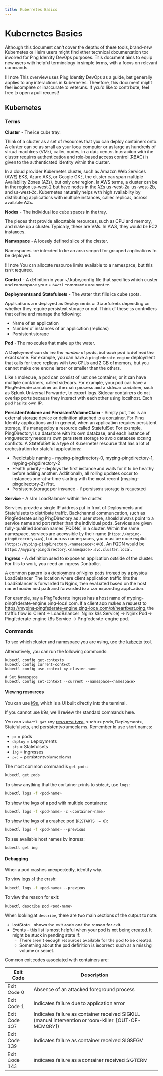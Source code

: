 ```yaml
---
title: Kubernetes Basics
---
```


# Kubernetes Basics

Although this document can't cover the depths of these tools, brand-new Kubernetes or Helm users might find other technical documentation too involved for Ping Identity DevOps purposes. This document aims to equip new users with helpful terminology in simple terms, with a focus on relevant commands.

!!! note
    This overview uses Ping Identity DevOps as a guide, but generally applies to any interactions in Kubernetes. Therefore, this document might feel incomplete or inaccurate to veterans. If you'd like to contribute, feel free to open a pull request!

## Kubernetes

### Terms

**Cluster** - The ice cube tray.

Think of a cluster as a set of resources that you can deploy containers onto. A cluster can be as small as your local computer or as large as hundreds of virtual machines (VMs), called nodes, in a data center. Interaction with the cluster requires authentication and role-based access control (RBAC) is given to the authenticated identity within the cluster.

In a cloud provider Kubernetes cluster, such as Amazon Web Services (AWS) EKS, Azure AKS, or Google GKE, the cluster can span multiple Availability Zones (AZs), but only _one_ region. In AWS terms, a cluster can be in the region us-west-2 but have nodes in the AZs us-west-2a, us-west-2b, and us-west-2c. Kubernetes naturally helps with high availability by distributing applications with multiple instances, called replicas, across available AZs.

**Nodes** - The individual ice cube spaces in the tray.

The pieces that provide allocatable resources, such as CPU and memory, and make up a cluster. Typically, these are VMs. In AWS, they would be EC2 instances.

**Namespace** - A loosely defined slice of the cluster.

Namespaces are intended to be an area scoped for grouped applications to be deployed.

!!! note
   You can allocate resource limits available to a namespace, but this isn't required.

**Context** - A definition in your ~/.kube/config file that specifies which cluster and namespace your `kubectl` commands are sent to.

**Deployments and Statefulsets** - The water that fills ice cube spots.

Applications are deployed as Deployments or Statefulsets depending on whether they require persistent storage or not. Think of these as controllers that define and manage the following:

  * Name of an application
  * Number of instances of an application (replicas)
  * Persistent storage

**Pod** - The molecules that make up the water.

A Deployment can define the _number_ of pods, but each pod is defined the exact same. For example, you can have a `pingfederate-engine` deployment that calls for three replicas with two CPUs and 2 GB of memory, but you cannot make one engine larger or smaller than the others.

Like a molecule, a pod can consist of just one container, or it can have multiple containers, called sidecars. For example, your pod can have a PingFederate container as the main process and a sidecar container, such as Splunk Universal Forwarder, to export logs. Sidecar containers do not overlap ports because they interact with each other using localhost. Each pod has its own IP.

**PersistentVolume and PersistentVolumeClaim** - Simply put, this is an external storage device or definition attached to a container. For Ping Identity applications and in general, when an application requires persistent storage, it's managed by a resource called StatefulSet. For example, PingDirectory is a datastore with its own database, and each instance of PingDirectory needs its own persistent storage to avoid database locking conflicts. A StatefulSet is a type of Kubernetes resource that has a lot of orchestration for stateful applications:

  * Predictable naming - myping-pingdirectory-0, myping-pingdirectory-1, myping-pingdirectory-2
  * Health priority - deploys the first instance and waits for it to be healthy before adding another. Additionally, all rolling updates occur to instances one-at-a-time starting with the most recent (myping-pingdirectory-2) first.
  * Persistent Storage per instance - if persistent storage is requested

**Service** - A slim LoadBalancer within the cluster.

Services provide a single IP address put in front of Deployments and Statefulsets to distribute traffic. Backchannel communication, such as PingFederate using PingDirectory as a user store, should always point to a service name and port rather than the individual pods. Services are given fully-qualified domain names (FQDNs) in a cluster. Within the same namespace, services are accessible by their name (`https://myping-pingdirectory:443`), but across namespaces, you must be more explicit (`https://myping-pingdirectory.<namespace>:443`). An FQDN would be `https://myping-pingdirectory.<namespace>.svc.cluster.local`.

**Ingress** - A definition used to expose an application outside of the cluster. For this to work, you need an Ingress Controller.

A common pattern is a deployment of Nginx pods fronted by a physical LoadBalancer. The location where client application traffic hits the LoadBalancer is forwarded to Nginx, then evaluated based on the host name header and path and forwarded to a corresponding application.

For example, say a PingFederate ingress has a host name of myping-pingfederate-engine.ping-local.com. If a client app makes a request to https://myping-pingfederate-engine.ping-local.com/pf/heartbeat.ping, the traffic flow is: Client -> LoadBalancer (Nginx k8s Service) -> Nginx Pod -> Pingfederate-engine k8s Service -> Pingfederate-engine pod.

### Commands

To see which cluster and namespace you are using, use the [kubectx](https://github.com/ahmetb/kubectx#installation) tool.

Alternatively, you can run the following commands:

  ```shell
  kubectl config get-contexts
  kubectl config current-context
  kubectl config use-context my-cluster-name

  # Set Namespace
  kubectl config set-context --current --namespace=<namespace>
  ```

#### Viewing resources

You can use [k9s](https://github.com/derailed/k9s), which is a UI built directly into the terminal.

If you cannot use k9s, we'll review the standard commands here.

You can `kubectl get` any [resource type](https://kubernetes.io/docs/reference/kubectl/overview/#resource-types), such as pods, Deployments, Statefulsets, and persistentvolumeclaims. Remember to use short names:

* `po` = pods
* `deploy` = Deployments
* `sts` = Statefulsets
* `ing` = ingresses
* `pvc` = persistentvolumeclaims

The most common command is `get pods`:

  ```sh
  kubectl get pods
  ```

To show anything that the container prints to `stdout`, use `logs`:

  ```sh
  kubectl logs -f <pod-name>
  ```

To show the logs of a pod with multiple containers:

  ```sh
  kubectl logs -f <pod-name> -c <container-name>
  ```

To show the logs of a crashed pod (`RESTARTS != 0`):

  ```sh
  kubectl logs -f <pod-name> --previous
  ```

To see available host names by ingress:

  ```sh
  kubectl get ing
  ```

#### Debugging

When a pod crashes unexpectedly, identify why.

To view logs of the crash:

  ```sh
  kubectl logs -f <pod-name> --previous
  ```

To view the reason for exit:

  ```sh
  kubectl describe pod <pod-name>
  ```

When looking at `describe`, there are two main sections of the output to note:

  - lastState - shows the exit code and the reason for exit.
  - Events -  this list is most helpful when your pod is not being created. It might be stuck in pending state if:
    * There aren't enough resources available for the pod to be created.
    * Something about the pod definition is incorrect, such as a missing volume or secret.

Common exit codes associated with containers are:

  | Exit Code | Description |
  |---|---|
  | Exit Code 0 | Absence of an attached foreground process|
  | Exit Code 1 | Indicates failure due to application error |
  | Exit Code 137 | Indicates failure as container received SIGKILL (manual intervention or ‘oom-killer’ [OUT-OF-MEMORY]) |
  | Exit Code 139 | Indicates failure as container received SIGSEGV |
  | Exit Code 143 | Indicates failure as a container received SIGTERM |